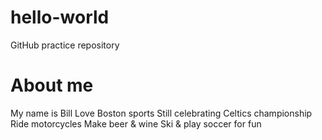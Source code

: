 # hello-world
GitHub practice repository
# About me

My name is Bill
Love Boston sports
Still celebrating Celtics championship
Ride motorcycles
Make beer & wine
Ski & play soccer for fun
